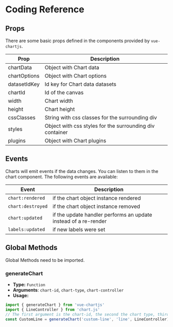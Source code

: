 # Coding Reference

## Props

There are some basic props defined in the components provided by `vue-chartjs`.

| Prop | Description |
|---|---|
| chartData | Object with Chart data |
| chartOptions | Object with Chart options |
| datasetIdKey | Id key for Chart data datasets |
| chartId | Id of the canvas |
| width | Chart width |
| height | Chart height |
| cssClasses | String with css classes for the surrounding div |
| styles | Object with css styles for the surrounding div container |
| plugins | Object with Chart plugins |

## Events

Charts will emit events if the data changes. You can listen to them in the chart component. The following events are available:

| Event | Description|
|---|---|
| `chart:rendered` | if the chart object instance rendered |
| `chart:destroyed` | if the chart object instance removed |
| `chart:updated` | if the update handler performs an update instead of a re-render |
| `labels:updated` | if new labels were set |

## Global Methods

Global Methods need to be imported.

### generateChart

- **Type:** `Function`
- **Arguments**: `chart-id`, `chart-type`, `chart-controller`
- **Usage:**

```js
import { generateChart } from 'vue-chartjs'
import { LineController } from 'chart.js'
// The first argument is the chart-id, the second the chart type, third is the custom controller
const CustomLine = generateChart('custom-line', 'line', LineController)
```
